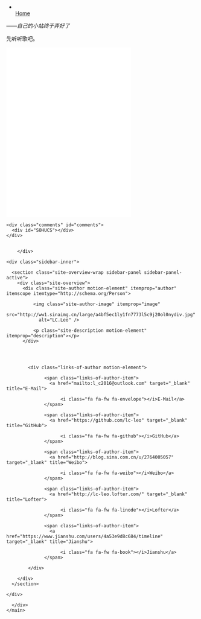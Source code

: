 <nav class="site-nav"> 
    <ul id="menu" class="menu">        
        <li class="menu-item menu-item-home">
          <a href="/" rel="section">            
              <i class="menu-item-icon fa fa-fw fa-home"></i> <br />
            Home
          </a>
        </li>     
    </ul>    
</nav>

<p>——<em>自己的小站终于弄好了</em></p>
<p>先听听歌吧。</p>
<iframe frameborder="no" border="0" marginwidth="0" marginheight="0" width="330" height="450" src="//music.163.com/outchain/player?type=0&id=537681996&auto=1&height=430"><br></iframe>


  
    <div class="comments" id="comments">
      <div id="SOHUCS"></div>
    </div>


        </div>
        
  <div class="sidebar-toggle">
    <div class="sidebar-toggle-line-wrap">
      <span class="sidebar-toggle-line sidebar-toggle-line-first"></span>
      <span class="sidebar-toggle-line sidebar-toggle-line-middle"></span>
      <span class="sidebar-toggle-line sidebar-toggle-line-last"></span>
    </div>
  </div>

  <aside id="sidebar" class="sidebar">
    
    <div class="sidebar-inner">

      <section class="site-overview-wrap sidebar-panel sidebar-panel-active">
        <div class="site-overview">
          <div class="site-author motion-element" itemprop="author" itemscope itemtype="http://schema.org/Person">
            
              <img class="site-author-image" itemprop="image"
                src="http://ww1.sinaimg.cn/large/a4bf5ec1ly1fn7773l5c9j20ol0nydiv.jpg"
                alt="LC.Leo" />
            
              <p class="site-description motion-element" itemprop="description"></p>
          </div>

 

                  
            <div class="links-of-author motion-element">
                
                  <span class="links-of-author-item">
                    <a href="mailto:l_c2016@outlook.com" target="_blank" title="E-Mail">
                      
                        <i class="fa fa-fw fa-envelope"></i>E-Mail</a>
                  </span>
                
                  <span class="links-of-author-item">
                    <a href="https://github.com/lc-leo" target="_blank" title="GitHub">
                      
                        <i class="fa fa-fw fa-github"></i>GitHub</a>
                  </span>
                
                  <span class="links-of-author-item">
                    <a href="http://blog.sina.com.cn/u/2764005057" target="_blank" title="Weibo">
                      
                        <i class="fa fa-fw fa-weibo"></i>Weibo</a>
                  </span>
                
                  <span class="links-of-author-item">
                    <a href="http://lc-leo.lofter.com/" target="_blank" title="Lofter">
                      
                        <i class="fa fa-fw fa-linode"></i>Lofter</a>
                  </span>
                
                  <span class="links-of-author-item">
                    <a href="https://www.jianshu.com/users/4a53e9d8c684/timeline" target="_blank" title="Jianshu">
                      
                        <i class="fa fa-fw fa-book"></i>Jianshu</a>
                  </span>
                
            </div>
                 
        </div>
      </section>

    </div>
  </aside>
  
      </div>
    </main>

</body>
</html>
